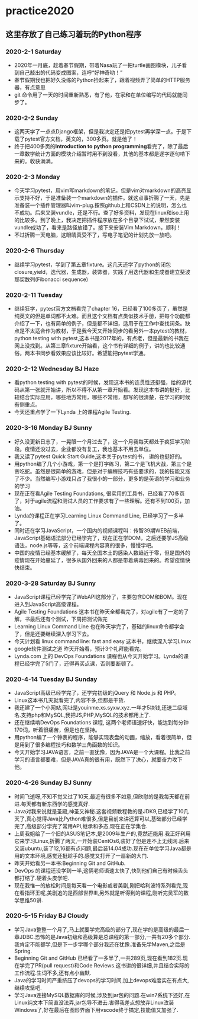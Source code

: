 # practice2020
## 这里存放了自己练习着玩的Python程序
### 2020-2-1 Saturday
* 2020年一月底，趁着春节假期，带着Nasa玩了一把turtle画图模块，儿子看到自己敲出的代码变成图案，连呼“好神奇哟！”
* 春节假期我也把好久没练的Python捡起来了，跟着视频弄了简单的HTTP服务器，有点意思
* git 命令用了一天的时间重新熟悉，有了他，在家和在单位编写的代码就能同步了。

### 2020-2-2 Sunday
* 这两天学了一点点Django框架，但是我决定还是把pytest再学深一点。于是下载了pytest官方文档，英文的，300多页。就是他了！
* 终于把400多页的**Introduction to python programming**看完了，除了最后一章数学统计方面的模块介绍暂时用不到没看，其他的基本都是逐字逐句啃下来的。收获满满。

### 2020-2-3 Monday
* 今天学习pytest，用vim写markdown的笔记，但是vim对markdown的高亮显示支持不好，于是准备装一个markdown的插件。就这点事折腾了一天，先是准备装一个插件管理器叫vim-plug.按照github上和CSDN上的说明，怎么也不成功。后来又装vundle，还是不行。查了好多资料，发现在linux和iso上用的比较多。到了晚上，我决定把插件程序放在多个目录下试试，果然安装vundle成功了，看来是路径放错了。接下来安装Vim Markdown，顺利！
* 不过折腾一天电脑，这眼睛真受不了，写电子笔记的计划先放一放吧。
### 2020-2-6 Thursday
* 继续学习pytest，学到了第五章fixture。这几天还学了python的闭包closure,yield，迭代器，生成器，装饰器，实践了用迭代器和生成器建立斐波那契数列(Fibonacci sequence)
### 2020-2-11 Tuesday
* 继续狂学，pytest官方文档看完了chapter 16，已经看了100多页了，虽然是纯英文的但是单词都不太难。而且这个文档有点类似技术手册，把每个功能都介绍了一下，也有简单的例子，但是都不详细，适用于在工作中查找词条。缺点是不太适合作为教材，于是我今天又开始同步的看另外一本pytest的教材，python testing with pytest,这本书是2017年的，有点老，但是最新的书我在网上没找到。从第三章fixture开始看，这个书有详细的例子，讲的也比较通俗。两本书同步看效果应该比较好。希望能把pytest学通。
### 2020-2-12 Wednesday BJ Haze
* 看python testing with pytest的时候，发现这本书的连贯性还挺强，给的源代码从第一张就开始讲，所以不得不从第一章开始看。发现这本书讲的挺好，比较结合实际应用，哪些地方常用，哪些不常用，都写的很清楚，在学习的时候有侧重点。
* 今天还重点学了一下Lynda 上的课程Agile Testing.
### 2020-3-16 Monday BJ Sunny
* 好久没更新日志了，一晃眼一个月过去了，这一个月我每天都处于疯狂学习阶段。疫情还没过去，企业都没有复工，我也基本不用去单位。
* 我又读了pytest Quick Start Guide,这本关于pytest的书， 讲的也挺好的。
* 用python编了几个小游戏，第一个是打字练习，第二个是飞机大战，第三个是贪吃蛇。虽然是很简单的游戏，但是对于编程技巧有些要求的，我的技能又涨了不少。当然编写小游戏只占了我很小的一部分，更多的是英语的学习和业务的学习
* 现在正在看Agile Testing Foundations, 很实用的工具书，已经看了70多页了，对于agile流程和测试人员的工作要求有了一些理解。还有不到100页，加油。
* Lynda的课程正在学习Learning Linux Command Line, 已经学习了一多半了。
* 同时还在学习JavaScript，一个国内的视频课程叫：传智39期WEB前端，JavaScript基础语法部分已经学完了，现在正在学DOM，之后还要学JS高级语法，node.js等等，这个前端课程内容真的很多，慢慢学吧。
* 中国的疫情已经基本缓解了，每天全国本土的感染人数趋近于零，但是国外的疫情现在开始蔓延了，很多从国外回来的人都是带着病毒回来的。希望疫情快快结束。
### 2020-3-28 Saturday BJ Sunny
* JavaScript课程已经学完了WebAPI这部分了，主要包含DOM和BOM。现在进入到JavaScript高级课程。
* Agile Testing Foundations 这本书在昨天全都看完了，对agile有了一定的了解，书最后还有个测试，下周把测试做完
* Learning Linux Command Line 也在昨天学完了，基础的linux命令都学会了，但是还要继续深入学习下去。
* 今天计划看 linux command line: fast and easy 这本书，继续深入学习Linux
* google软件测试之道 昨天开始看，预计3个礼拜能看完。
* Lynda.com 上的 DevOps Foundations 课程也从今天开始学习。Lynda的课程已经学完了5门了，还得再买点课，否则要断顿了。
### 2020-4-14 Tuesday BJ Sunday
* JavaScript高级已经学完了，还学完初级的jQuery 和 Node.js 和 PHP。
* Linux这本书几天就看完了,内容不多,但都是干货.
* 我还建了一个小网站,网址是youinme.xs.syxw.xyz.一年才5块钱,还送二级域名.支持php和MySQL,我把JS,PHP,MySQL的技术都用上了.
* 还在继续啃DevOps Foundations 课程, 这两个老师语速好快，能达到每分钟170词，听着很痛苦，但是也在坚持。
* 用python编了一个钟表的程序，能够实现表盘的动画，缩放，看着很简单，但是用到了很多编程技巧和数学三角函数的知识。
* 今天开始学习JAVA语言，之前一直犹豫，因为JAVA是一个大课程。比我之前学习的语言都要难，但是JAVA真的很有用，既然下了决心，就要奋力攻下他。
### 2020-4-26 Sunday BJ Sunny
* 时间飞逝呀,不知不觉又过了10天,最近有很多不如意,但欣慰的是我每天都在前进.每天都有新东西学的感觉真好.
* Java对我来说就是圣殿,神圣又神秘.这套视频教程教的是JDK9,已经学了10几天了,真心觉得Java比Python难很多,但是目前来讲还算可以,基础部分已经学完了,高级部分学完了常用API,继承和多态,现在正在学集合.
* 上周我姐给了一个旧的ASUS笔记本,是2009年生产的,竟然还能用.我正好利用它来学习Linux,折腾了两天,一开始装CentOs6,装好了但是连不上无线网.后来又装ubuntu,装了12,16都有点问题,最后装14.04成功.现在在单位学习Java都是用的文本环境,感觉还挺趁手的.感觉又打开了一扇新的大门.
* 昨天开始看另一本书:Beginning Git and GitHub.
* DevOps 的课程还没学到一半,这俩老师语速太快了,快到他们自己有时候舌头都打结了.硬着头皮学吧.
* 现在我惟一的放松时间是每天看一个电影或者美剧,刚把哈利波特系列看完,现在看指环王呢,美剧追的是西部世界III,另外就是听得到的课程,刚听完吴军的数学思维50讲.
### 2020-5-15 Friday BJ Cloudy
* 学习Java整整一个月了,马上就要学完高级的部分了,现在学的是高级的最后一章JDBC.恐怖的是Java初级和高级算是总课程的第一部分,一共有20多个部分.我肯定不能都学,但是下一步学哪个部分我还在犹豫.准备先学Maven,之后是Spring.
* Beginning Git and GitHub 已经看了一多半了,一共289页,现在看到182页.现在学完了PR(pull request)和Code Reviews.这书讲的很详细,并且结合实际的工作流程.生词不多,还有点小幽默.
* Java的学习时间严重挤压了devops的学习时间,加上devops难度实在有点大,继续攻坚吧.
* 学习Java连接MySQL数据库的时候,涉及到jar包的问题.在win7系统下还好,在Linux纯文本下简直没法弄,jar包导不进去.害得我差点想放弃Linux改装Windows了,好在最后在图形界面下用vscode终于搞定,技能值又加强了.
